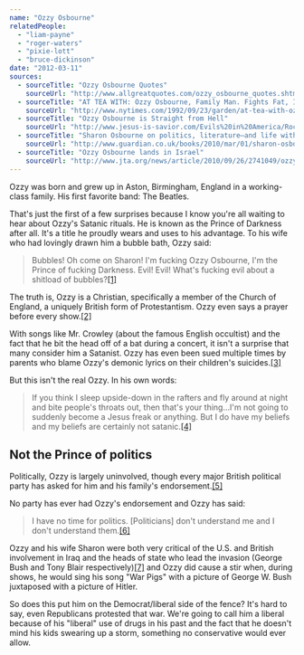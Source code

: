 ```yaml
---
name: "Ozzy Osbourne"
relatedPeople:
  - "liam-payne"
  - "roger-waters"
  - "pixie-lott"
  - "bruce-dickinson"
date: "2012-03-11"
sources:
  - sourceTitle: "Ozzy Osbourne Quotes"
    sourceUrl: "http://www.allgreatquotes.com/ozzy_osbourne_quotes.shtml"
  - sourceTitle: "AT TEA WITH: Ozzy Osbourne, Family Man. Fights Fat, Is Good With Kids"
    sourceUrl: "http://www.nytimes.com/1992/09/23/garden/at-tea-with-ozzy-osbourne-family-man-fights-fat-is-good-with-kids.html?pagewanted=all"
  - sourceTitle: "Ozzy Osbourne is Straight from Hell"
    sourceUrl: "http://www.jesus-is-savior.com/Evils%20in%20America/Rock-n-Roll/ozzy.htm"
  - sourceTitle: "Sharon Osbourne on politics, literature–and life with Ozzy"
    sourceUrl: "http://www.guardian.co.uk/books/2010/mar/01/sharon-osbourne-politics-literature-ozzy"
  - sourceTitle: "Ozzy Osbourne lands in Israel"
    sourceUrl: "http://www.jta.org/news/article/2010/09/26/2741049/ozzy-osbourne-lands-in-israel"
---
```


Ozzy was born and grew up in Aston, Birmingham, England in a working-class family. His first favorite band: The Beatles.

That's just the first of a few surprises because I know you're all waiting to hear about Ozzy's Satanic rituals. He is known as the Prince of Darkness after all. It's a title he proudly wears and uses to his advantage. To his wife who had lovingly drawn him a bubble bath, Ozzy said:

>Bubbles! Oh come on Sharon! I'm fucking Ozzy Osbourne, I'm the Prince of fucking Darkness. Evil! Evil! What's fucking evil about a shitload of bubbles?<a class="source-citation" href="#http://www.allgreatquotes.com/ozzy_osbourne_quotes.shtml" title="Ozzy Osbourne Quotes">[1]</a>

The truth is, Ozzy is a Christian, specifically a member of the Church of England, a uniquely British form of Protestantism. Ozzy even says a prayer before every show.<a class="source-citation" href="#http://www.nytimes.com/1992/09/23/garden/at-tea-with-ozzy-osbourne-family-man-fights-fat-is-good-with-kids.html?pagewanted=all" title="AT TEA WITH: Ozzy Osbourne, Family Man. Fights Fat, Is Good With Kids">[2]</a>

With songs like Mr. Crowley (about the famous English occultist) and the fact that he bit the head off of a bat during a concert, it isn't a surprise that many consider him a Satanist. Ozzy has even been sued multiple times by parents who blame Ozzy's demonic lyrics on their children's suicides.<a class="source-citation" href="#http://www.jesus-is-savior.com/Evils%20in%20America/Rock-n-Roll/ozzy.htm" title="Ozzy Osbourne is Straight from Hell">[3]</a>

But this isn't the real Ozzy. In his own words:

>If you think I sleep upside-down in the rafters and fly around at night and bite people's throats out, then that's your thing…I'm not going to suddenly become a Jesus freak or anything. But I do have my beliefs and my beliefs are certainly not satanic.<a class="source-citation" href="#http://www.allgreatquotes.com/ozzy_osbourne_quotes.shtml" title="Ozzy Osbourne Quotes">[4]</a>

## 

## Not the Prince of politics

Politically, Ozzy is largely uninvolved, though every major British political party has asked for him and his family's endorsement.<a class="source-citation" href="#http://www.guardian.co.uk/books/2010/mar/01/sharon-osbourne-politics-literature-ozzy" title="Sharon Osbourne on politics, literature–and life with Ozzy">[5]</a>

No party has ever had Ozzy's endorsement and Ozzy has said:

>I have no time for politics. [Politicians] don't understand me and I don't understand them.<a class="source-citation" href="#http://www.jta.org/news/article/2010/09/26/2741049/ozzy-osbourne-lands-in-israel" title="Ozzy Osbourne lands in Israel">[6]</a>

Ozzy and his wife Sharon were both very critical of the U.S. and British involvement in Iraq and the heads of state who lead the invasion (George Bush and Tony Blair respectively)<a class="source-citation" href="#http://www.guardian.co.uk/books/2010/mar/01/sharon-osbourne-politics-literature-ozzy" title="Sharon Osbourne on politics, literature–and life with Ozzy">[7]</a> and Ozzy did cause a stir when, during shows, he would sing his song "War Pigs" with a picture of George W. Bush juxtaposed with a picture of Hitler.

So does this put him on the Democrat/liberal side of the fence? It's hard to say, even Republicans protested that war. We're going to call him a liberal because of his "liberal" use of drugs in his past and the fact that he doesn't mind his kids swearing up a storm, something no conservative would ever allow.